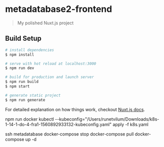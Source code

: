 # metadatabase2-frontend

> My polished Nuxt.js project

## Build Setup

``` bash
# install dependencies
$ npm install

# serve with hot reload at localhost:3000
$ npm run dev

# build for production and launch server
$ npm run build
$ npm start

# generate static project
$ npm run generate
```

For detailed explanation on how things work, checkout [Nuxt.js docs](https://nuxtjs.org).

npm run docker
kubectl --kubeconfig="/Users/runetvilum/Downloads/k8s-1-14-1-do-4-fra1-1560892933132-kubeconfig.yaml" apply -f k8s.yaml

ssh metadatabase
docker-compose stop
docker-compose pull
docker-compose up -d

